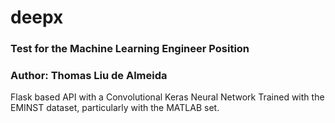 # deepx
### Test for the Machine Learning Engineer Position
### Author: Thomas Liu de Almeida
Flask based API with a Convolutional Keras Neural Network Trained with the EMINST dataset, particularly with the MATLAB set.
